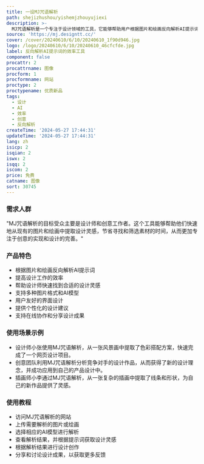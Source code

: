 ```yaml
---
title: 一设MJ咒语解析
path: shejizhushou/yishemjzhouyujiexi
description: >-
  MJ咒语解析是一个专注于设计领域的工具，它能够帮助用户根据图片和绘画反向解析AI提示词，从而提高设计工作的效率和质量。该工具的背景信息表明，它是由一群对AI技术在设计领域应用充满热情的开发者所创建，旨在解决设计师在创作过程中遇到的提示词难题。
source: 'https://mj.designtt.cc/'
cover: /cover/20240610/6/10/20240610_1f90d946.jpg
logo: /logo/20240610/6/10/20240610_46cfcfde.jpg
label: 反向解析AI提示词的效率工具
component: false
procattr: 2
procattrname: 图像
procform: 1
procformname: 网站
proctype: 2
proctypename: 优质新品
tags:
  - 设计
  - AI
  - 效率
  - 创意
  - 反向解析
createTime: '2024-05-27 17:44:31'
updateTime: '2024-05-27 17:44:31'
lang: zh
isicp: 2
isqian: 2
iswx: 2
isqq: 2
iscom: 2
price: 免费
catname: 图像
sort: 30745
---
```




### 需求人群
"MJ咒语解析的目标受众主要是设计师和创意工作者。这个工具能够帮助他们快速地从现有的图片和绘画中提取设计灵感，节省寻找和筛选素材的时间，从而更加专注于创意的实现和设计的完善。"

### 产品特色
* 根据图片和绘画反向解析AI提示词
* 提高设计工作的效率
* 帮助设计师快速找到合适的设计灵感
* 支持多种图片格式和AI模型
* 用户友好的界面设计
* 提供个性化的设计建议
* 支持在线协作和分享设计成果

### 使用场景示例
* 设计师小张使用MJ咒语解析，从一张风景画中提取了色彩搭配方案，快速完成了一个网页设计项目。
* 创意团队利用MJ咒语解析分析竞争对手的设计作品，从而获得了新的设计理念，并成功应用到自己的产品设计中。
* 插画师小李通过MJ咒语解析，从一张复杂的插画中提取了线条和形状，为自己的新作品提供了灵感。

### 使用教程
* 访问MJ咒语解析的网站
* 上传需要解析的图片或绘画
* 选择相应的AI模型进行解析
* 查看解析结果，并根据提示词获取设计灵感
* 根据解析结果进行设计创作
* 分享和讨论设计成果，以获取更多反馈

  
